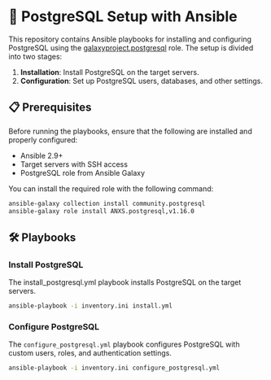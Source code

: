 # 🚀 PostgreSQL Setup with Ansible

This repository contains Ansible playbooks for installing and configuring PostgreSQL using the [galaxyproject.postgresql](https://galaxy.ansible.com/galaxyproject/postgresql) role. The setup is divided into two stages:
1. **Installation**: Install PostgreSQL on the target servers.
2. **Configuration**: Set up PostgreSQL users, databases, and other settings.

## 📋 Prerequisites

Before running the playbooks, ensure that the following are installed and properly configured:

- Ansible 2.9+ 
- Target servers with SSH access
- PostgreSQL role from Ansible Galaxy

You can install the required role with the following command:

```bash
ansible-galaxy collection install community.postgresql
ansible-galaxy role install ANXS.postgresql,v1.16.0
```

## 🛠️ Playbooks
### Install PostgreSQL
The install_postgresql.yml playbook installs PostgreSQL on the target servers.

```bash
ansible-playbook -i inventory.ini install.yml
```
### Configure PostgreSQL
The `configure_postgresql.yml` playbook configures PostgreSQL with custom users, roles, and authentication settings.

```bash
ansible-playbook -i inventory.ini configure_postgresql.yml
```